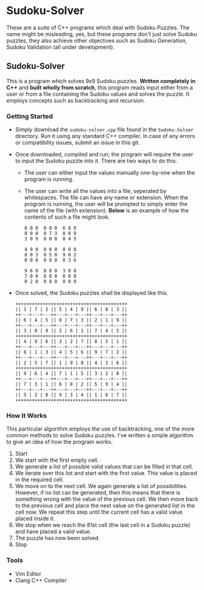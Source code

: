 # Sudoku-Solver
These are a suite of C++ programs which deal with Sudoku Puzzles. The name might be misleading, yes, but these programs don't just solve Sudoku puzzles, they also achieve other objectives such as Sudoku Generation, Sudoku Validation (all under development).

## Sudoku-Solver
This is a program which solves 9x9 Sudoku puzzles. **Written completely in C++** and **built wholly from scratch**, this program reads input either from a user or from a file containing the Sudoku values and solves the puzzle. It employs concepts such as backtracking and recursion.

### Getting Started
* Simply download the ```sudoku-solver.cpp``` file found in the ```Sudoku-Solver``` directory. Run it using any standard C++ compiler. In case of any errors or compatibility issues, submit an issue in this git.
* Once downloaded, compiled and run; the program will require the user to input the Sudoku puzzle into it. There are two ways to do this.
    * The user can either input the values manually one-by-one when the program is running.
    * The user can write all the values into a file, seperated by whitespaces. The file can have any name or extension. When the program is running, the user will be prompted to simply enter the name of the file (with extension). **Below** is an example of how the contents of such a file might look.
    
        ```
        0 0 0  0 0 0  6 8 0
        0 0 0  0 7 3  0 0 9
        3 0 9  0 0 0  0 4 5
        
        4 9 0  0 0 0  0 0 0
        8 0 3  0 5 0  9 0 2
        0 0 0  0 0 0  0 3 6
        
        9 6 0  0 0 0  3 0 8
        7 0 0  6 8 0  0 0 0
        0 2 8  0 0 0  0 0 0
        ```

* Once solved, the Sudoku puzzles shall be displayed like this.
    ```
    +++++++++++++++++++++++++++++++++++++++++
    || 1 | 7 | 2 || 5 | 4 | 9 || 6 | 8 | 3 ||
    ++---+---+---++---+---+---++---+---+---++
    || 6 | 4 | 5 || 8 | 7 | 3 || 2 | 1 | 9 ||
    ++---+---+---++---+---+---++---+---+---++
    || 3 | 8 | 9 || 2 | 6 | 1 || 7 | 4 | 5 ||
    +++++++++++++++++++++++++++++++++++++++++
    || 4 | 9 | 6 || 3 | 2 | 7 || 8 | 5 | 1 ||
    ++---+---+---++---+---+---++---+---+---++
    || 8 | 1 | 3 || 4 | 5 | 6 || 9 | 7 | 2 ||
    ++---+---+---++---+---+---++---+---+---++
    || 2 | 5 | 7 || 1 | 9 | 8 || 4 | 3 | 6 ||
    +++++++++++++++++++++++++++++++++++++++++
    || 9 | 6 | 4 || 7 | 1 | 5 || 3 | 2 | 8 ||
    ++---+---+---++---+---+---++---+---+---++
    || 7 | 3 | 1 || 6 | 8 | 2 || 5 | 9 | 4 ||
    ++---+---+---++---+---+---++---+---+---++
    || 5 | 2 | 8 || 9 | 3 | 4 || 1 | 6 | 7 ||
    +++++++++++++++++++++++++++++++++++++++++
    ```

### How It Works
This particular algorithm employs the use of backtracking, one of the more common methods to solve Sudoku puzzles. I've written a simple algorithm to give an idea of how the program works.

1. Start
2. We start with the first empty cell.
3. We generate a list of possible valid values that can be filled in that cell.
4. We iterate over this list and start with the first value. This value is placed in the required cell.
5. We move on to the next cell. We again generate a list of possibilities. However, if no list can be generated, then this means that there is something wrong with the value of the previous cell. We then move back to the previous cell and place the next value on the generated list in the cell now. We repeat this step until the current cell has a valid value placed inside it.
6. We stop when we reach the 81st cell (the last cell in a Sudoku puzzle) and have placed a valid value.
7. The puzzle has now been solved.
8. Stop

### Tools
* Vim Editor
* Clang C++ Compiler
